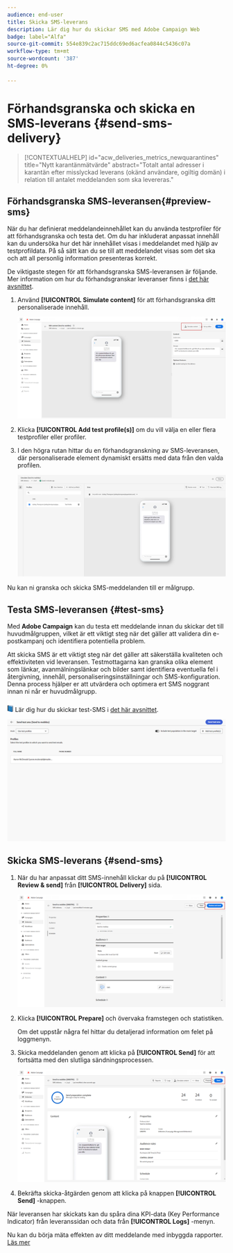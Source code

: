 ```yaml
---
audience: end-user
title: Skicka SMS-leverans
description: Lär dig hur du skickar SMS med Adobe Campaign Web
badge: label="Alfa"
source-git-commit: 554e839c2ac715ddc69ed6acfea0844c5436c07a
workflow-type: tm+mt
source-wordcount: '387'
ht-degree: 0%

---
```


# Förhandsgranska och skicka en SMS-leverans {#send-sms-delivery}

>[!CONTEXTUALHELP]
>id="acw_deliveries_metrics_newquarantines"
>title="Nytt karantänmätvärde"
>abstract="Totalt antal adresser i karantän efter misslyckad leverans (okänd användare, ogiltig domän) i relation till antalet meddelanden som ska levereras."

## Förhandsgranska SMS-leveransen{#preview-sms}

När du har definierat meddelandeinnehållet kan du använda testprofiler för att förhandsgranska och testa det. Om du har inkluderat anpassat innehåll kan du undersöka hur det här innehållet visas i meddelandet med hjälp av testprofildata. På så sätt kan du se till att meddelandet visas som det ska och att all personlig information presenteras korrekt.

De viktigaste stegen för att förhandsgranska SMS-leveransen är följande. Mer information om hur du förhandsgranskar leveranser finns i [det här avsnittet](../preview-test/preview-content.md).

1. Använd **[!UICONTROL Simulate content]** för att förhandsgranska ditt personaliserade innehåll.

   ![](assets/sms_send_1.png)

1. Klicka **[!UICONTROL Add test profile(s)]** om du vill välja en eller flera testprofiler eller profiler.

   <!--
    Once your test profiles are selected, click **[!UICONTROL Select]**.
    ![](assets/sms_send_2.png)
    -->

1. I den högra rutan hittar du en förhandsgranskning av SMS-leveransen, där personaliserade element dynamiskt ersätts med data från den valda profilen.

   ![](assets/sms_send_3.png)

Nu kan ni granska och skicka SMS-meddelanden till er målgrupp.

## Testa SMS-leveransen {#test-sms}

Med **Adobe Campaign** kan du testa ett meddelande innan du skickar det till huvudmålgruppen, vilket är ett viktigt steg när det gäller att validera din e-postkampanj och identifiera potentiella problem.

Att skicka SMS är ett viktigt steg när det gäller att säkerställa kvaliteten och effektiviteten vid leveransen. Testmottagarna kan granska olika element som länkar, avanmälningslänkar och bilder samt identifiera eventuella fel i återgivning, innehåll, personaliseringsinställningar och SMS-konfiguration. Denna process hjälper er att utvärdera och optimera ert SMS noggrant innan ni når er huvudmålgrupp.

![](../assets/do-not-localize/book.png) Lär dig hur du skickar test-SMS i [det här avsnittet](../preview-test/test-deliveries.md).

![](assets/sms_send_6.png)

## Skicka SMS-leverans {#send-sms}

1. När du har anpassat ditt SMS-innehåll klickar du på **[!UICONTROL Review & send]** från **[!UICONTROL Delivery]** sida.

   ![](assets/sms_send_4.png)

1. Klicka **[!UICONTROL Prepare]** och övervaka framstegen och statistiken.

   Om det uppstår några fel hittar du detaljerad information om felet på loggmenyn.

1. Skicka meddelanden genom att klicka på **[!UICONTROL Send]** för att fortsätta med den slutliga sändningsprocessen.

   ![](assets/sms_send_5.png)

1. Bekräfta skicka-åtgärden genom att klicka på knappen **[!UICONTROL Send]** -knappen.

När leveransen har skickats kan du spåra dina KPI-data (Key Performance Indicator) från leveranssidan och data från **[!UICONTROL Logs]** -menyn.

Nu kan du börja mäta effekten av ditt meddelande med inbyggda rapporter. [Läs mer](../reporting/sms-report.md)




